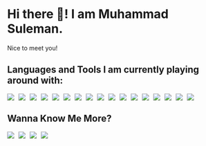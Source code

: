 # Hi there 👋! I am Muhammad Suleman.
Nice to meet you!

## Languages and Tools I am currently playing around with:
<p align="left" style="display: flex; flex-wrap: wrap; gap: 10px;"> <img src="https://img.shields.io/badge/HTML5-%23E34F26.svg?style=for-the-badge&logo=html5&logoColor=white"/> <img src="https://img.shields.io/badge/CSS3-%231572B6.svg?style=for-the-badge&logo=css3&logoColor=white"/> <img src="https://img.shields.io/badge/JavaScript-%23F7DF1E.svg?style=for-the-badge&logo=javascript&logoColor=black"/> <img src="https://img.shields.io/badge/TypeScript-%23007ACC.svg?style=for-the-badge&logo=typescript&logoColor=white"/> <img src="https://img.shields.io/badge/React-%2320232a.svg?style=for-the-badge&logo=react&logoColor=%2361DAFB"/> <img src="https://img.shields.io/badge/MUI-%230081CB.svg?style=for-the-badge&logo=mui&logoColor=white"/> <img src="https://img.shields.io/badge/TailwindCSS-%2338B2AC.svg?style=for-the-badge&logo=tailwind-css&logoColor=white"/> <img src="https://img.shields.io/badge/Bootstrap-%23563D7C.svg?style=for-the-badge&logo=bootstrap&logoColor=white"/> <img src="https://img.shields.io/badge/Firebase-%23039BE5.svg?style=for-the-badge&logo=firebase&logoColor=white"/> <img src="https://img.shields.io/badge/PostgreSQL-%23336791.svg?style=for-the-badge&logo=postgresql&logoColor=white"/> <img src="https://img.shields.io/badge/Prisma-%23000000.svg?style=for-the-badge&logo=prisma&logoColor=white"/> <img src="https://img.shields.io/badge/Express.js-%23000000.svg?style=for-the-badge&logo=express&logoColor=white"/> <img src="https://img.shields.io/badge/Node.js-%23339933.svg?style=for-the-badge&logo=node.js&logoColor=white"/> <img src="https://img.shields.io/badge/MongoDB-%2347A248.svg?style=for-the-badge&logo=mongodb&logoColor=white"/> <img src="https://img.shields.io/badge/Mongoose-%23880000.svg?style=for-the-badge&logoColor=white"/> <img src="https://img.shields.io/badge/Postman-%23FF6C37.svg?style=for-the-badge&logo=postman&logoColor=white"/> <img src="https://img.shields.io/badge/DevOps-%23007ACC.svg?style=for-the-badge&logo=devops&logoColor=white"/> </p>

## Wanna Know Me More?
<p align="left" style="display: flex; gap: 10px; flex-wrap: wrap;"> <a href="[https://muhammad-suleman.netlify.app](https://myportfoliowebsite10.netlify.app/)" target="_blank"> <img src="https://img.shields.io/badge/Visit Portfolio-%23007ACC.svg?&style=for-the-badge&logo=vercel&logoColor=white"/> </a> <a href="https://www.facebook.com/profile.php?id=100060714416367" target="_blank"> <img src="https://img.shields.io/badge/Facebook-%231877F2.svg?&style=for-the-badge&logo=facebook&logoColor=white"/> </a> <a href="https://www.linkedin.com/in/muhammad-suleman-9aa056292/" target="_blank"> <img src="https://img.shields.io/badge/LinkedIn-%230077B5.svg?&style=for-the-badge&logo=linkedin&logoColor=white"/> </a> <a href="mailto:tech4you330@gmail.com"> <img src="https://img.shields.io/badge/Gmail-D14836.svg?&style=for-the-badge&logo=gmail&logoColor=white"/> </a> </p>
